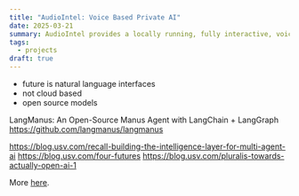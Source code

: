 ```yaml
---
title: "AudioIntel: Voice Based Private AI"
date: 2025-03-21
summary: AudioIntel provides a locally running, fully interactive, voice-controlled intelligent agent.
tags:
  - projects
draft: true
---
```



- future is natural language interfaces
- not cloud based
- open source models

LangManus: An Open-Source Manus Agent with LangChain + LangGraph
https://github.com/langmanus/langmanus

https://blog.usv.com/recall-building-the-intelligence-layer-for-multi-agent-ai
https://blog.usv.com/four-futures
https://blog.usv.com/pluralis-towards-actually-open-ai-1

More [here](https://github.com/bmuller/audiointel).
